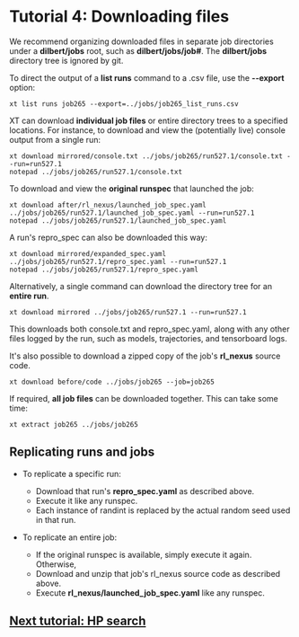 # Tutorial 4: Downloading files

We recommend organizing downloaded files in separate job directories under a **dilbert/jobs** root, such as **dilbert/jobs/job#**.
The **dilbert/jobs** directory tree is ignored by git.

To direct the output of a **list runs** command to a .csv file, use the **--export** option:

    xt list runs job265 --export=../jobs/job265_list_runs.csv

XT can download **individual job files** or entire directory trees to a specified locations.
For instance, to download and view the (potentially live) console output from a single run:

	xt download mirrored/console.txt ../jobs/job265/run527.1/console.txt --run=run527.1
	notepad ../jobs/job265/run527.1/console.txt
	
To download and view the **original runspec** that launched the job:

	xt download after/rl_nexus/launched_job_spec.yaml ../jobs/job265/run527.1/launched_job_spec.yaml --run=run527.1
	notepad ../jobs/job265/run527.1/launched_job_spec.yaml
	
A run's repro_spec can also be downloaded this way:
 
	xt download mirrored/expanded_spec.yaml ../jobs/job265/run527.1/repro_spec.yaml --run=run527.1
	notepad ../jobs/job265/run527.1/repro_spec.yaml

Alternatively, a single command can download the directory tree for an **entire run**.

	xt download mirrored ../jobs/job265/run527.1 --run=run527.1

This downloads both console.txt and repro_spec.yaml, along with any other files logged by the run,
such as models, trajectories, and tensorboard logs.

It's also possible to download a zipped copy of the job's **rl_nexus** source code. 

	xt download before/code ../jobs/job265 --job=job265

If required, **all job files** can be downloaded together. This can take some time:

    xt extract job265 ../jobs/job265

## Replicating runs and jobs

* To replicate a specific run:
    * Download that run's **repro_spec.yaml** as described above.
    * Execute it like any runspec.
    * Each instance of randint is replaced by the actual random seed used in that run.
    
* To replicate an entire job:
    * If the original runspec is available, simply execute it again. Otherwise,
    * Download and unzip that job's rl_nexus source code as described above.
    * Execute **rl_nexus/launched_job_spec.yaml** like any runspec.

## [Next tutorial:  HP search](5__HP_search.md)
